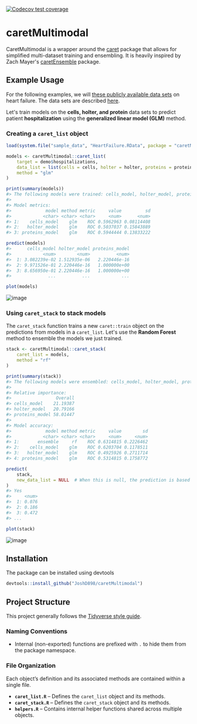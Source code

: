 <!-- badges: start -->
[![Codecov test coverage](https://codecov.io/gh/JoshD898/caretMultimodal/graph/badge.svg)](https://app.codecov.io/gh/JoshD898/caretMultimodal)
<!-- badges: end -->

# caretMultimodal

CaretMultimodal is a wrapper around the [caret](https://github.com/topepo/caret) package that allows for simplified 
multi-dataset training and ensembling. It is heavily inspired by Zach Mayer's 
[caretEnsemble](https://github.com/zachmayer/caretEnsemble) package.

## Example Usage

For the following examples, we will [these publicly available data sets](https://amritsingh.shinyapps.io/omicsBioAnalytics/) on heart failure. 
The data sets are described [here](https://pubmed.ncbi.nlm.nih.gov/30935638/).

Let's train models on the **cells, holter, and protein** data sets to predict patient **hospitalization** using the **generalized linear model (GLM)** method.  

### Creating a `caret_list` object
```r
load(system.file("sample_data", "HeartFailure.RData", package = "caretMultimodal")) # Load the heart failure data

models <- caretMultimodal::caret_list(
    target = demo$hospitalizations, 
    data_list = list(cells = cells, holter = holter, proteins = proteins), 
    method = "glm"
)

print(summary(models))
#> The following models were trained: cells_model, holter_model, proteins_model 
#>
#> Model metrics:
#>             model method metric     value         sd
#>            <char> <char> <char>     <num>      <num>
#> 1:    cells_model    glm    ROC 0.5962963 0.08114408
#> 2:   holter_model    glm    ROC 0.5037037 0.15843889
#> 3: proteins_model    glm    ROC 0.5944444 0.13833222

predict(models)
#>      cells_model holter_model proteins_model
#>            <num>        <num>          <num>
#>  1: 3.082239e-02 1.512935e-06   2.220446e-16
#>  2: 9.971526e-01 2.220446e-16   1.000000e+00
#>  3: 8.656950e-01 2.220446e-16   1.000000e+00
#>              ...          ...            ...

plot(models)
```
![image](https://github.com/user-attachments/assets/746943eb-e12f-4df3-a67e-74e7ca94235b)

### Using `caret_stack` to stack models

The `caret_stack` function trains a new `caret::train` object on the predictions from models in a `caret_list`. Let's use the **Random Forest** method to ensemble the models we just trained.
```r
stack <- caretMultimodal::caret_stack(
    caret_list = models,
    method = "rf"
)

print(summary(stack))
#> The following models were ensembled: cells_model, holter_model, proteins_model  
#> 
#> Relative importance:
#>                 Overall
#> cells_model    21.19387
#> holter_model   20.79166
#> proteins_model 58.01447
#> 
#> Model accuracy:
#>             model method metric     value        sd
#>            <char> <char> <char>     <num>     <num>
#> 1:       ensemble     rf    ROC 0.6314815 0.2226462
#> 2:    cells_model    glm    ROC 0.6203704 0.1178511
#> 3:   holter_model    glm    ROC 0.4925926 0.2711714
#> 4: proteins_model    glm    ROC 0.5314815 0.1758772

predict(
    stack,
    new_data_list = NULL  # When this is null, the prediction is based on the training data for each model. 
)
#> Yes
#>     <num>
#>  1: 0.076
#>  2: 0.186
#>  3: 0.472
#> ...

plot(stack)
```
![image](https://github.com/user-attachments/assets/6e19364d-7121-446c-9769-ffefa16c497f)

## Installation
The package can be installed using devtools
```r
devtools::install_github("JoshD898/caretMultimodal")
```

## Project Structure

This project generally follows the [Tidyverse style guide](https://style.tidyverse.org/).  

### Naming Conventions  
- Internal (non-exported) functions are prefixed with `.` to hide them from the package namespace.  

### File Organization  
Each object’s definition and its associated methods are contained within a single file.  

- **`caret_list.R`** – Defines the `caret_list` object and its methods.  
- **`caret_stack.R`** – Defines the `caret_stack` object and its methods.  
- **`helpers.R`** – Contains internal helper functions shared across multiple objects.


